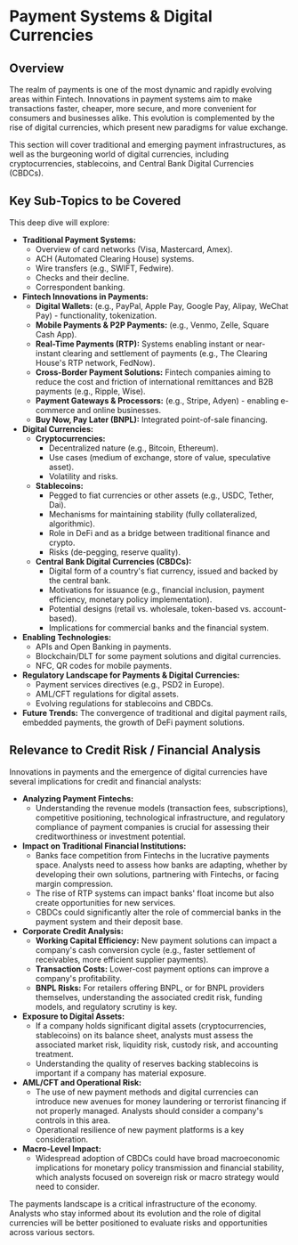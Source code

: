 # Payment Systems & Digital Currencies

## Overview

The realm of payments is one of the most dynamic and rapidly evolving areas within Fintech. Innovations in payment systems aim to make transactions faster, cheaper, more secure, and more convenient for consumers and businesses alike. This evolution is complemented by the rise of digital currencies, which present new paradigms for value exchange.

This section will cover traditional and emerging payment infrastructures, as well as the burgeoning world of digital currencies, including cryptocurrencies, stablecoins, and Central Bank Digital Currencies (CBDCs).

## Key Sub-Topics to be Covered

This deep dive will explore:

*   **Traditional Payment Systems:**
    *   Overview of card networks (Visa, Mastercard, Amex).
    *   ACH (Automated Clearing House) systems.
    *   Wire transfers (e.g., SWIFT, Fedwire).
    *   Checks and their decline.
    *   Correspondent banking.
*   **Fintech Innovations in Payments:**
    *   **Digital Wallets:** (e.g., PayPal, Apple Pay, Google Pay, Alipay, WeChat Pay) - functionality, tokenization.
    *   **Mobile Payments & P2P Payments:** (e.g., Venmo, Zelle, Square Cash App).
    *   **Real-Time Payments (RTP):** Systems enabling instant or near-instant clearing and settlement of payments (e.g., The Clearing House's RTP network, FedNow).
    *   **Cross-Border Payment Solutions:** Fintech companies aiming to reduce the cost and friction of international remittances and B2B payments (e.g., Ripple, Wise).
    *   **Payment Gateways & Processors:** (e.g., Stripe, Adyen) - enabling e-commerce and online businesses.
    *   **Buy Now, Pay Later (BNPL):** Integrated point-of-sale financing.
*   **Digital Currencies:**
    *   **Cryptocurrencies:**
        *   Decentralized nature (e.g., Bitcoin, Ethereum).
        *   Use cases (medium of exchange, store of value, speculative asset).
        *   Volatility and risks.
    *   **Stablecoins:**
        *   Pegged to fiat currencies or other assets (e.g., USDC, Tether, Dai).
        *   Mechanisms for maintaining stability (fully collateralized, algorithmic).
        *   Role in DeFi and as a bridge between traditional finance and crypto.
        *   Risks (de-pegging, reserve quality).
    *   **Central Bank Digital Currencies (CBDCs):**
        *   Digital form of a country's fiat currency, issued and backed by the central bank.
        *   Motivations for issuance (e.g., financial inclusion, payment efficiency, monetary policy implementation).
        *   Potential designs (retail vs. wholesale, token-based vs. account-based).
        *   Implications for commercial banks and the financial system.
*   **Enabling Technologies:**
    *   APIs and Open Banking in payments.
    *   Blockchain/DLT for some payment solutions and digital currencies.
    *   NFC, QR codes for mobile payments.
*   **Regulatory Landscape for Payments & Digital Currencies:**
    *   Payment services directives (e.g., PSD2 in Europe).
    *   AML/CFT regulations for digital assets.
    *   Evolving regulations for stablecoins and CBDCs.
*   **Future Trends:** The convergence of traditional and digital payment rails, embedded payments, the growth of DeFi payment solutions.

## Relevance to Credit Risk / Financial Analysis

Innovations in payments and the emergence of digital currencies have several implications for credit and financial analysts:

*   **Analyzing Payment Fintechs:**
    *   Understanding the revenue models (transaction fees, subscriptions), competitive positioning, technological infrastructure, and regulatory compliance of payment companies is crucial for assessing their creditworthiness or investment potential.
*   **Impact on Traditional Financial Institutions:**
    *   Banks face competition from Fintechs in the lucrative payments space. Analysts need to assess how banks are adapting, whether by developing their own solutions, partnering with Fintechs, or facing margin compression.
    *   The rise of RTP systems can impact banks' float income but also create opportunities for new services.
    *   CBDCs could significantly alter the role of commercial banks in the payment system and their deposit base.
*   **Corporate Credit Analysis:**
    *   **Working Capital Efficiency:** New payment solutions can impact a company's cash conversion cycle (e.g., faster settlement of receivables, more efficient supplier payments).
    *   **Transaction Costs:** Lower-cost payment options can improve a company's profitability.
    *   **BNPL Risks:** For retailers offering BNPL, or for BNPL providers themselves, understanding the associated credit risk, funding models, and regulatory scrutiny is key.
*   **Exposure to Digital Assets:**
    *   If a company holds significant digital assets (cryptocurrencies, stablecoins) on its balance sheet, analysts must assess the associated market risk, liquidity risk, custody risk, and accounting treatment.
    *   Understanding the quality of reserves backing stablecoins is important if a company has material exposure.
*   **AML/CFT and Operational Risk:**
    *   The use of new payment methods and digital currencies can introduce new avenues for money laundering or terrorist financing if not properly managed. Analysts should consider a company's controls in this area.
    *   Operational resilience of new payment platforms is a key consideration.
*   **Macro-Level Impact:**
    *   Widespread adoption of CBDCs could have broad macroeconomic implications for monetary policy transmission and financial stability, which analysts focused on sovereign risk or macro strategy would need to consider.

The payments landscape is a critical infrastructure of the economy. Analysts who stay informed about its evolution and the role of digital currencies will be better positioned to evaluate risks and opportunities across various sectors.
